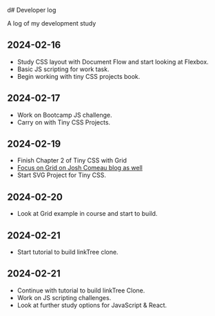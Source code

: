 d# Developer log

A log of my development study

## 2024-02-16

- Study CSS layout with Document Flow and start looking at Flexbox.
- Basic JS scripting for work task.
- Begin working with tiny CSS projects book.

## 2024-02-17

- Work on Bootcamp JS challenge.
- Carry on with Tiny CSS Projects.

## 2024-02-19

- Finish Chapter 2 of Tiny CSS with Grid
- [Focus on Grid on Josh Comeau blog as well](https://www.joshwcomeau.com/css/interactive-guide-to-grid)
- Start SVG Project for Tiny CSS.

## 2024-02-20

- Look at Grid example in course and start to build.

## 2024-02-21

- Start tutorial to build linkTree clone.

## 2024-02-21

- Continue with tutorial to build linkTree Clone.
- Work on JS scripting challenges.
- Look at further study options for JavaScript & React.
